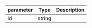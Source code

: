 | parameter | Type | Description |
| ----------- | ----------- |----------- |
| id  |  string  |    |